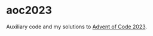 # aoc2023

Auxiliary code and my solutions to [Advent of Code 2023](https://adventofcode.com/2023/).
